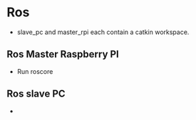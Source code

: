 # Ros
- slave\_pc and master\_rpi each contain a catkin workspace.


## Ros Master Raspberry PI
- Run roscore

## Ros slave PC
- 
